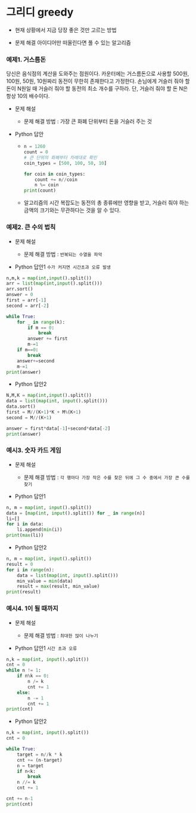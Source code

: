 # 그리디 greedy

- 현재 상황에서 지금 당장 좋은 것만 고르는 방법

- 문제 해결 아이디어만 떠올린다면 풀 수 있는 알고리즘



### 예제1. 거스름돈

당신은 음식점의 계산을 도와주는 점원이다. 카운터에는 거스름돈으로 사용할 500원, 100원, 50원, 10원짜리 동전이 무한히 존재한다고 가정한다. 손님에게 거슬러 줘야 할 돈이 N원일 때 거슬러 줘야 할 동전의 최소 개수를 구하라. 단, 거슬러 줘야 할 돈 N은 항상 10의 배수이다.

- 문제 해설

  - 문제 해결 방법 : 가장 큰 화폐 단위부터 돈을 거슬러 주는 것

- Python 답안

  - ```python
    n = 1260
    count = 0
    # 큰 단위의 화폐부터 차례대로 확인
    coin_types = [500, 100, 50, 10]
    
    for coin in coin_types:
        count += n//coin
        n %= coin
    print(count)
    ```

  - 알고리즘의 시간 복잡도는 동전의 총 종류에만 영향을 받고, 거슬러 줘야 하는 금액의 크기와는 무관하다는 것을 알 수 있다.



### 예제2. 큰 수의 법칙

- 문제 해설

  - 문제 해결 방법 : `반복되는 수열을 파악`

    

- Python 답안1 `수가 커지면 시간초과 오류 발생` 

```PYTHON
n,m,k = map(int,input().split())
arr = list(map(int,input().split()))
arr.sort()
answer = 0
first = arr[-1]
second = arr[-2]

while True:
    for _ in range(k):
        if m == 0:
            break
        answer += first
        m-=1
    if m==0:
        break
    answer+=second
    m-=1
print(answer)
```

- Python 답안2  

```python
N,M,K = map(int,input().split())
data = list(map(int, input().split()))
data.sort()
first = M//(K+1)*K + M%(K+1)
second = M//(K+1)

answer = first*data[-1]+second*data[-2]
print(answer)
```



### 예시3. 숫자 카드 게임

- 문제 해설
  - 문제 해결 방법 : `각 행마다 가장 작은 수를 찾은 뒤에 그 수 중에서 가장 큰 수를 찾기`

- Python 답안1

```python
n, m = map(int, input().split())
data = [map(int, input().split()) for _ in range(n)]
li=[]
for i in data:
    li.append(min(i))
print(max(li))
```

- Python 답안2

```python
n, m = map(int, input().split())
result = 0
for i in range(n):
    data = list(map(int, input().split()))
    min_value = min(data)
    result = max(result, min_value)
print(result)
```



### 예시4. 1이 될 때까지

- 문제 해설
  - 문제 해결 방법 : `최대한 많이 나누기`

- Python 답안1 `시간 초과 오류`

```python
n,k = map(int, input().split())
cnt = 0
while n != 1:
    if n%k == 0:
        n /= k
        cnt += 1
    else:
        n -= 1
        cnt += 1
print(cnt)
```



- Python 답안2

```python
n,k = map(int, input().split())
cnt = 0

while True:
    target = n//k * k
    cnt += (n-target)
    n = target
    if n<k:
        break
    n //= k
    cnt += 1

cnt += n-1
print(cnt)
```

